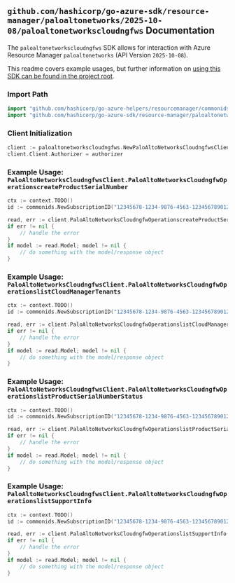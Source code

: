 
## `github.com/hashicorp/go-azure-sdk/resource-manager/paloaltonetworks/2025-10-08/paloaltonetworkscloudngfws` Documentation

The `paloaltonetworkscloudngfws` SDK allows for interaction with Azure Resource Manager `paloaltonetworks` (API Version `2025-10-08`).

This readme covers example usages, but further information on [using this SDK can be found in the project root](https://github.com/hashicorp/go-azure-sdk/tree/main/docs).

### Import Path

```go
import "github.com/hashicorp/go-azure-helpers/resourcemanager/commonids"
import "github.com/hashicorp/go-azure-sdk/resource-manager/paloaltonetworks/2025-10-08/paloaltonetworkscloudngfws"
```


### Client Initialization

```go
client := paloaltonetworkscloudngfws.NewPaloAltoNetworksCloudngfwsClientWithBaseURI("https://management.azure.com")
client.Client.Authorizer = authorizer
```


### Example Usage: `PaloAltoNetworksCloudngfwsClient.PaloAltoNetworksCloudngfwOperationscreateProductSerialNumber`

```go
ctx := context.TODO()
id := commonids.NewSubscriptionID("12345678-1234-9876-4563-123456789012")

read, err := client.PaloAltoNetworksCloudngfwOperationscreateProductSerialNumber(ctx, id)
if err != nil {
	// handle the error
}
if model := read.Model; model != nil {
	// do something with the model/response object
}
```


### Example Usage: `PaloAltoNetworksCloudngfwsClient.PaloAltoNetworksCloudngfwOperationslistCloudManagerTenants`

```go
ctx := context.TODO()
id := commonids.NewSubscriptionID("12345678-1234-9876-4563-123456789012")

read, err := client.PaloAltoNetworksCloudngfwOperationslistCloudManagerTenants(ctx, id)
if err != nil {
	// handle the error
}
if model := read.Model; model != nil {
	// do something with the model/response object
}
```


### Example Usage: `PaloAltoNetworksCloudngfwsClient.PaloAltoNetworksCloudngfwOperationslistProductSerialNumberStatus`

```go
ctx := context.TODO()
id := commonids.NewSubscriptionID("12345678-1234-9876-4563-123456789012")

read, err := client.PaloAltoNetworksCloudngfwOperationslistProductSerialNumberStatus(ctx, id)
if err != nil {
	// handle the error
}
if model := read.Model; model != nil {
	// do something with the model/response object
}
```


### Example Usage: `PaloAltoNetworksCloudngfwsClient.PaloAltoNetworksCloudngfwOperationslistSupportInfo`

```go
ctx := context.TODO()
id := commonids.NewSubscriptionID("12345678-1234-9876-4563-123456789012")

read, err := client.PaloAltoNetworksCloudngfwOperationslistSupportInfo(ctx, id)
if err != nil {
	// handle the error
}
if model := read.Model; model != nil {
	// do something with the model/response object
}
```
